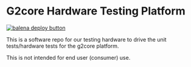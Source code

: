 # G2core Hardware Testing Platform

[![balena deploy button](https://www.balena.io/deploy.svg)](https://dashboard.balena-cloud.com/deploy?repoUrl=https://github.com/balena-io-examples/balena-node-hello-world)

This is a software repo for our testing hardware to drive the unit tests/hardware tests for the g2core platform.


This is not intended for end user (consumer) use.

